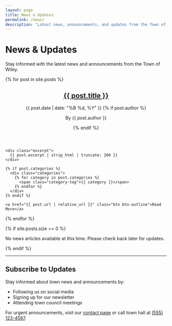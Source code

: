 ```yaml
---
layout: page
title: News & Updates
permalink: /news/
description: "Latest news, announcements, and updates from the Town of Wiley government"
---
```


# News & Updates

Stay informed with the latest news and announcements from the Town of Wiley.

<div class="news-grid">
{% for post in site.posts %}
  <article class="news-card">
    <header>
      <h2><a href="{{ post.url | relative_url }}">{{ post.title }}</a></h2>
      <time datetime="{{ post.date | date_to_xmlschema }}" class="text-sm text-gray-600">
        {{ post.date | date: "%B %d, %Y" }}
      </time>
      {% if post.author %}
        <p class="text-sm text-gray-600">By {{ post.author }}</p>
      {% endif %}
    </header>
    
    <div class="excerpt">
      {{ post.excerpt | strip_html | truncate: 200 }}
    </div>
    
    {% if post.categories %}
      <div class="categories">
        {% for category in post.categories %}
          <span class="category-tag">{{ category }}</span>
        {% endfor %}
      </div>
    {% endif %}
    
    <a href="{{ post.url | relative_url }}" class="btn btn-outline">Read More</a>
  </article>
{% endfor %}
</div>

{% if site.posts.size == 0 %}
<div class="text-center py-8">
  <p>No news articles available at this time. Please check back later for updates.</p>
</div>
{% endif %}

---

## Subscribe to Updates

Stay informed about town news and announcements by:
- Following us on social media
- Signing up for our newsletter
- Attending town council meetings

For urgent announcements, visit our [contact page](/contact/) or call town hall at [(555) 123-4567](tel:+15551234567).
